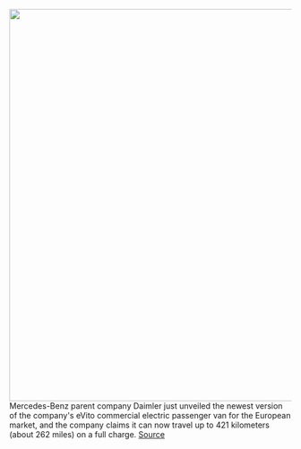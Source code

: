 <img src='https://cdn.vox-cdn.com/thumbor/PgPox5EViNaSUWRdQRC5JAi4XZM=/0x0:2040x1360/1200x800/filters:focal(857x517:1183x843)/cdn.vox-cdn.com/uploads/chorus_image/image/66476735/20C0155_006.0.jpg' width='700px' /><br/>
Mercedes-Benz parent company Daimler just unveiled the newest version of the company's eVito commercial electric passenger van for the European market, and the company claims it can now travel up to 421 kilometers (about 262 miles) on a full charge.
<a href='https://www.theverge.com/2020/3/10/21173373/mercedes-benz-evito-electric-van-specs-photos'> Source <a/>